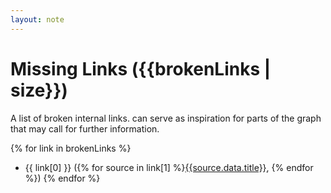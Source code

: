 ```yaml
---
layout: note
---
```

# Missing Links ({{brokenLinks | size}})

A list of broken internal links. can serve as inspiration for parts of the graph that may call for further information.

{% for link in brokenLinks %}
- {{ link[0] }} ({% for source in link[1] %}[{{source.data.title}}]({{source.data.url}}), {% endfor %})
{% endfor %}
